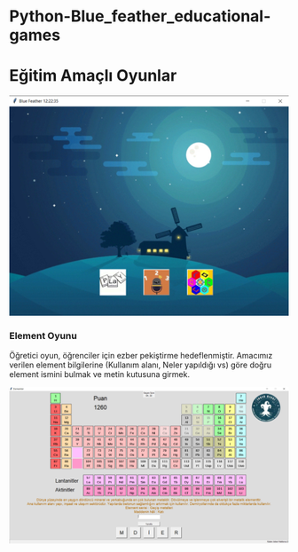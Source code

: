 # Python-Blue_feather_educational-games

# Eğitim Amaçlı Oyunlar

![Banner](https://github.com/tolgasozbir/Python-Blue_feather_educational-games/blob/main/screenshots/ssMainScreen.png)

### Element Oyunu
Öğretici oyun, öğrenciler için ezber pekiştirme hedeflenmiştir. Amacımız verilen element bilgilerine (Kullanım alanı, Neler yapıldığı vs) göre doğru element ismini bulmak ve metin kutusuna girmek.

![Banner](https://github.com/tolgasozbir/Python-Blue_feather_educational-games/blob/main/screenshots/ssElementTableGame.png)
